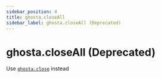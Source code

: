 ```yaml
---
sidebar_position: 4
title: ghosta.closeAll
sidebar_label: ghosta.closeAll (Deprecated)
---
```


# ghosta.closeAll (Deprecated)

Use [`ghosta.close`](/docs/api/ghosta-close) instead
